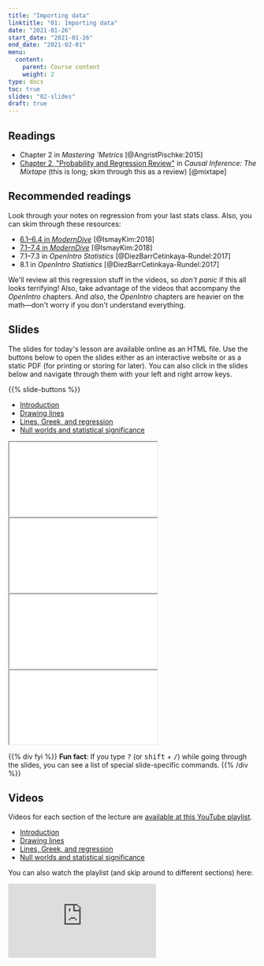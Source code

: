 ```yaml
---
title: "Importing data"
linktitle: "01: Importing data"
date: "2021-01-26"
start_date: "2021-01-26"
end_date: "2021-02-01"
menu:
  content:
    parent: Course content
    weight: 2
type: docs
toc: true
slides: "02-slides"
draft: true
---
```




## Readings

- <i class="fas fa-book"></i> Chapter 2 in *Mastering 'Metrics* [@AngristPischke:2015]
- <i class="fas fa-book"></i> [Chapter 2, "Probability and Regression Review"](https://mixtape.scunning.com/ch1.html) in *Causal Inference: The Mixtape* (this is long; skim through this as a review) [@mixtape]

## Recommended readings

Look through your notes on regression from your last stats class. Also, you can skim through these resources:

- <i class="fas fa-book"></i> [6.1–6.4 in *ModernDive*](https://moderndive.com/6-regression.html) [@IsmayKim:2018]
- <i class="fas fa-book"></i> [7.1–7.4 in *ModernDive*](https://moderndive.com/7-multiple-regression.html) [@IsmayKim:2018]
- <i class="fas fa-book"></i> 7.1–7.3 in *OpenIntro Statistics* [@DiezBarrCetinkaya-Rundel:2017]
- <i class="fas fa-book"></i> 8.1 in *OpenIntro Statistics* [@DiezBarrCetinkaya-Rundel:2017]

We'll review all this regression stuff in the videos, so *don't panic* if this all looks terrifying! Also, take advantage of the videos that accompany the *OpenIntro* chapters. And *also*, the *OpenIntro* chapters are heavier on the math—don't worry if you don't understand everything.


## Slides

The slides for today's lesson are available online as an HTML file. Use the buttons below to open the slides either as an interactive website or as a static PDF (for printing or storing for later). You can also click in the slides below and navigate through them with your left and right arrow keys.

{{% slide-buttons %}}

<ul class="nav nav-tabs" id="slide-tabs" role="tablist">
<li class="nav-item">
<a class="nav-link active" id="introduction-tab" data-toggle="tab" href="#introduction" role="tab" aria-controls="introduction" aria-selected="true">Introduction</a>
</li>
<li class="nav-item">
<a class="nav-link" id="drawing-lines-tab" data-toggle="tab" href="#drawing-lines" role="tab" aria-controls="drawing-lines" aria-selected="false">Drawing lines</a>
</li>
<li class="nav-item">
<a class="nav-link" id="lines-greek-and-regression-tab" data-toggle="tab" href="#lines-greek-and-regression" role="tab" aria-controls="lines-greek-and-regression" aria-selected="false">Lines, Greek, and regression</a>
</li>
<li class="nav-item">
<a class="nav-link" id="null-worlds-and-statistical-significance-tab" data-toggle="tab" href="#null-worlds-and-statistical-significance" role="tab" aria-controls="null-worlds-and-statistical-significance" aria-selected="false">Null worlds and statistical significance</a>
</li>
</ul>
<div class="tab-content" id="slide-tabs">
<div class="tab-pane fade show active" id="introduction" role="tabpanel" aria-labelledby="introduction-tab">
<div class="embed-responsive embed-responsive-16by9">
<iframe class="embed-responsive-item" src="/slides/02-slides.html#1"></iframe>
</div>
</div>
<div class="tab-pane fade" id="drawing-lines" role="tabpanel" aria-labelledby="drawing-lines-tab">
<div class="embed-responsive embed-responsive-16by9">
<iframe class="embed-responsive-item" src="/slides/02-slides.html#drawing-lines"></iframe>
</div>
</div>
<div class="tab-pane fade" id="lines-greek-and-regression" role="tabpanel" aria-labelledby="lines-greek-and-regression-tab">
<div class="embed-responsive embed-responsive-16by9">
<iframe class="embed-responsive-item" src="/slides/02-slides.html#lines-greek-regression"></iframe>
</div>
</div>
<div class="tab-pane fade" id="null-worlds-and-statistical-significance" role="tabpanel" aria-labelledby="null-worlds-and-statistical-significance-tab">
<div class="embed-responsive embed-responsive-16by9">
<iframe class="embed-responsive-item" src="/slides/02-slides.html#significance"></iframe>
</div>
</div>
</div>

{{% div fyi %}}
**Fun fact**: If you type <kbd>?</kbd> (or <kbd>shift</kbd> + <kbd>/</kbd>) while going through the slides, you can see a list of special slide-specific commands.
{{% /div %}}


## Videos

Videos for each section of the lecture are [available at this YouTube playlist](https://www.youtube.com/playlist?list=PLS6tnpTr39sERjvBbJGr9mpqvtiLVPzd4).

- [Introduction](https://www.youtube.com/watch?v=S4OmWxc3h3Y&list=PLS6tnpTr39sERjvBbJGr9mpqvtiLVPzd4)
- [Drawing lines](https://www.youtube.com/watch?v=DGbLEgL4g6Y&list=PLS6tnpTr39sERjvBbJGr9mpqvtiLVPzd4)
- [Lines, Greek, and regression](https://www.youtube.com/watch?v=n-rV1TIoIgw&list=PLS6tnpTr39sERjvBbJGr9mpqvtiLVPzd4)
- [Null worlds and statistical significance](https://www.youtube.com/watch?v=RYKsrTKWCR4&list=PLS6tnpTr39sERjvBbJGr9mpqvtiLVPzd4)

You can also watch the playlist (and skip around to different sections) here:

<div class="embed-responsive embed-responsive-16by9">
<iframe class="embed-responsive-item" src="https://www.youtube.com/embed/videoseries?list=PLS6tnpTr39sERjvBbJGr9mpqvtiLVPzd4" frameborder="0" allow="accelerometer; autoplay; encrypted-media; gyroscope; picture-in-picture" allowfullscreen></iframe>
</div>


